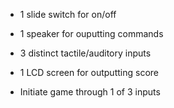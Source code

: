 * 1 slide switch for on/off
* 1 speaker for ouputting commands
* 3 distinct tactile/auditory inputs
* 1 LCD screen for outputting score 

* Initiate game through 1 of 3 inputs
